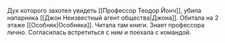Дух  которого захотел увидеть [[Профессор Теодор Йонч]], убила напарника [[Джон Неизвестный агент общества|Джона]].
Обитала на 2 этаже [[Особняк|Особняка]]. Читала там книги. Знает профессора лично.
Согласилась встретиться с ним и поехала с командой.
